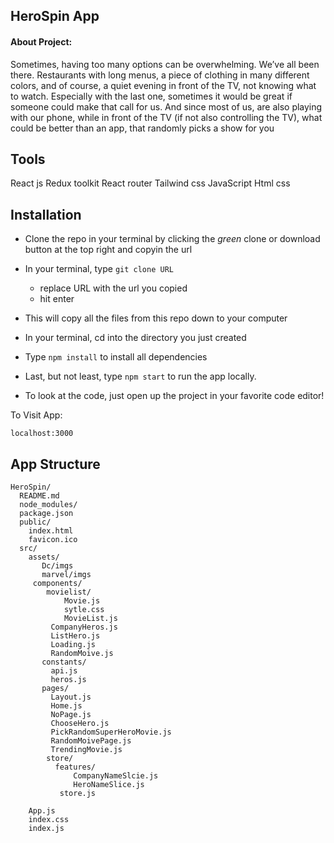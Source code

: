## HeroSpin App

#### About Project:

Sometimes, having too many options can be overwhelming. We’ve all been there. Restaurants with long
menus, a piece of clothing in many different colors, and of course, a quiet evening in front of the TV, not
knowing what to watch. Especially with the last one, sometimes it would be great if someone could
make that call for us. And since most of us, are also playing with our phone, while in front of the TV (if
not also controlling the TV), what could be better than an app, that randomly picks a show for you

## Tools
React js 
Redux toolkit
React router
Tailwind css
JavaScript
Html
css



## Installation
- Clone the repo in your terminal by clicking the _green_ clone or download button at the top right and copyin the url
- In your terminal, type ```git clone URL```
  - replace URL with the url you copied
  - hit enter
- This will copy all the files from this repo down to your computer
- In your terminal, cd into the directory you just created
- Type ```npm install``` to install all dependencies
- Last, but not least, type ```npm start``` to run the app locally.

- To look at the code, just open up the project in your favorite code editor! 

To Visit App:

`localhost:3000`  

## App Structure

```
HeroSpin/
  README.md
  node_modules/
  package.json
  public/
    index.html
    favicon.ico
  src/
    assets/
       Dc/imgs
       marvel/imgs
     components/
        movielist/
            Movie.js
            sytle.css
            MovieList.js
         CompanyHeros.js
         ListHero.js
         Loading.js
         RandomMoive.js
       constants/
         api.js
         heros.js
       pages/
         Layout.js
         Home.js
         NoPage.js
         ChooseHero.js
         PickRandomSuperHeroMovie.js
         RandomMoivePage.js
         TrendingMovie.js
        store/
          features/
              CompanyNameSlcie.js
              HeroNameSlice.js
           store.js
           
    App.js
    index.css
    index.js
    
```
 
